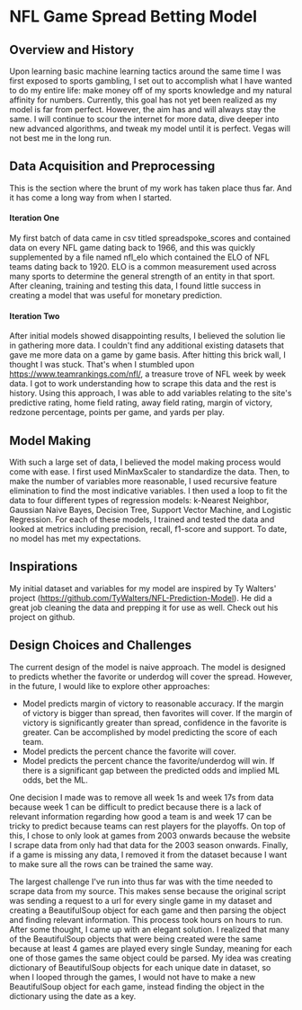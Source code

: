 # NFL Game Spread Betting Model

## Overview and History

Upon learning basic machine learning tactics around the same time I was first exposed to sports gambling, I set out to accomplish what I have wanted to do my entire life: make money off of my sports knowledge and my natural affinity for numbers. Currently, this goal has not yet been realized as my model is far from perfect. However, the aim has and will always stay the same. I will continue to scour the internet for more data, dive deeper into new advanced algorithms, and tweak my model until it is perfect. Vegas will not best me in the long run.


## Data Acquisition and Preprocessing
This is the section where the brunt of my work has taken place thus far. And it has come a long way from when I started.

#### Iteration One
My first batch of data came in csv titled spreadspoke_scores and contained data on every NFL game dating back to 1966, and this was quickly supplemented by a file named nfl_elo which contained the ELO of NFL teams dating back to 1920. ELO is a common measurement used across many sports to determine the general strength of an entity in that sport. After cleaning, training and testing this data, I found little success in creating a model that was useful for monetary prediction.

#### Iteration Two
After initial models showed disappointing results, I believed the solution lie in gathering more data. I couldn't find any additional existing datasets that gave me more data on a game by game basis. After hitting this brick wall, I thought I was stuck. That's when I stumbled upon https://www.teamrankings.com/nfl/, a treasure trove of NFL week by week data. I got to work understanding how to scrape this data and the rest is history. Using this approach, I was able to add variables relating to the site's predictive rating, home field rating, away field rating, margin of victory, redzone percentage, points per game, and yards per play.

## Model Making
With such a large set of data, I believed the model making process would come with ease. I first used MinMaxScaler to standardize the data. Then, to make the number of variables more reasonable, I used recursive feature elimination to find the most indicative variables. I then used a loop to fit the data to four different types of regression models:  k-Nearest Neighbor, Gaussian Naive Bayes, Decision Tree, Support Vector Machine, and Logistic Regression. For each of these models, I trained and tested the data and looked at metrics including precision, recall, f1-score and support. To date, no model has met my expectations.

## Inspirations
My initial dataset and variables for my model are inspired by Ty Walters' project (https://github.com/TyWalters/NFL-Prediction-Model). He did a great job cleaning the data and prepping it for use as well. Check out his project on github.

## Design Choices and Challenges
The current design of the model is naive approach. The model is designed to predicts whether the favorite or underdog will cover the spread. However, in the future, I would like to explore other approaches:
- Model predicts margin of victory to reasonable accuracy. If the margin of victory is bigger than spread, then favorites will cover. If the margin of victory is significantly greater than spread, confidence in the favorite is greater. Can be accomplished by model predicting the score of each team.
- Model predicts the percent chance the favorite will cover. 
- Model predicts the percent chance the favorite/underdog will win. If there is a significant gap between the predicted odds and implied ML odds, bet the ML.

One decision I made was to remove all week 1s and week 17s from data because week 1 can be difficult to predict because there is a lack of relevant information regarding how good a team is and week 17 can be tricky to predict because teams can rest players for the playoffs. On top of this, I chose to only look at games from 2003 onwards because the website I scrape data from only had that data for the 2003 season onwards. Finally, if a game is missing any data, I removed it from the dataset because I want to make sure all the rows can be trained the same way.

The largest challenge I've run into thus far was with the time needed to scrape data from my source. This makes sense because the original script was sending a request to a url for every single game in my dataset and creating a BeautifulSoup object for each game and then parsing the object and finding relevant information. This process took hours on hours to run. After some thought, I came up with an elegant solution. I realized that many of the BeautifulSoup objects that were being created were the same because  at least 4 games are played every single Sunday, meaning for each one of those games the same object could be parsed. My idea was creating dictionary of BeautifulSoup objects for each unique date in dataset, so when I looped through the games, I would not have to make a new BeautifulSoup object for each game, instead finding the object in the dictionary using the date as a key.

